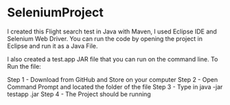 # SeleniumProject


I created this Flight search test in Java with Maven,  I used Eclipse IDE and Selenium Web Driver. 
You can run the code by opening the project in Eclipse and run it as a Java File. 

I also created a test.app  JAR file that you can run on the command line. 
To Run the file:

Step 1 - Download from GitHub and Store on your computer
Step 2 - Open Command Prompt and located the folder of the file
Step 3 - Type in  java -jar testapp .jar 
Step 4 - The Project should be running 

